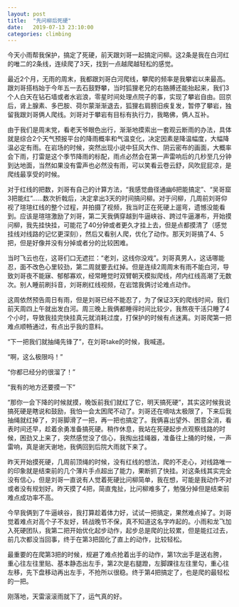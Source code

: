 ```yaml
---
layout: post
title:  "先问柳后死硬"
date:   2019-07-13 23:10:00
categories: climbing
---
```


今天小雨帮我保护，搞定了死硬，前天跟刘哥一起搞定问柳。这2条是我在白河红的唯二的2条线，连续爬了3天，找到一点越爬越轻松的感觉。

最近2个月，无雨的周末，我都跟刘哥白河爬线，攀爬的频率是我攀岩以来最高。跟刘哥搭档始于今年五一去石鼓野攀，当时狐狸老兄的右胳膊还能抬起来，我们3个人白天在钻石墙或者水岩浪，零星时间处理点院子的事，实现了攀岩自由。回京后，肾上腺素、多巴胺、荷尔蒙渐渐退去，狐狸右肩膀旧疾复发，暂停了攀岩，独留我跟刘哥俩人爬线。刘哥对于攀岩有目标有执行力，我略佛，俩人互补。

由于我们是周末党，看老天爷眼色出行，渐渐地摸索出一套观云断雨的办法，具体就是综合2个天气预报平台的降雨概率和气温变化，决定因素是降温幅度，大幅降温必定有雨。在岩场的时候，突然出现小说中狂风大作、阴云密布的画面，大概率会下雨，打雷是这个季节降雨的标配，雨点必然会在第一声雷响后的几秒至几分钟到达地面，当然如果没有雷声也必然没有雨，可以笑看云卷云舒，风吹屁屁凉，是爬线最享受的时候。

对于红线的把数，刘哥有自己的计算方法，“我感觉曲径通幽6把能搞定”、“吴哥窟3把能红”......数次折戟后，决定拿出3天的时间搞问柳。对于问柳，几周前刘哥仰视了瑄瑄红线的整个过程，并拍摄了视频，我当时正在死硬上遛弯，遗憾没能看到。应该是瑄瑄激励了刘哥，第二天我俩穿越到牛逼峡谷、跨过牛逼瀑布，开始摸问柳，我先挂快挂，可能花了40分钟或者更久才挂上去，但是点都摸清了（感觉挂线对线路的记忆更深刻），然后又看别人爬，优化了动作。那天刘哥搞了4、5把，但是好像并没有分掉或者分的比较困难。

当时飞云也在，这哥们口无遮拦：“老刘，这线你没戏”。刘哥真男人，这话哪能忍，面不改色心里较劲，第二周就要去红掉。但是连续2周周末有雨不能白河，导致刘哥夜不能寐、郁郁寡欢，经常睡觉时双臂朝天模拟爬线，颅内红线高潮了无数次。别人睡前刷抖音，刘哥刷红线视频，在岩馆我俩讨论难点动作。

这周依然预告周日有雨，但是刘哥已经不能忍了，为了保证3天的爬线时间，我们前天周四上午就出发白河。周三晚上我俩都睡得时间比较少，我熬夜干活只睡了4个小时，导致我挂完快挂真元就消耗过度，打保护的时候有点迷离。刘哥爬第一把难点顺畅通过，有点出乎我的意料。

“下一把我们就抽绳先锋了”，在刘哥take的时候，我喊道。

“啊，这么极限吗！”

“你都已经分的很溜了！”

“我有的地方还要摸一下”

“那你一会下降的时候就摸，晚饭前我们就红了它，明天搞死硬”，其实这时候我说搞死硬是瞎说和鼓励，我怕一会太困爬不动了。刘哥还在嘀咕太极限了，下来后我抽绳就红掉了，刘哥脚滑了一把，再一把也搞定了。我俩喜出望外、困意全消，看表时间还早，趁着余勇准备搞死硬。稍作休息，我站在死硬起步点观察线路的时候，困劲又上来了，突然感觉没了信心，我掏出挂绳器，准备往上捅的时候，一声雷响，真是谢天谢地，我俩回到后院大雨就下来了。

昨天开始摸死硬，几周前顶绳的时候，没有红线的想法，爬的不走心，对线路唯一的印象就是结束前的几个薄片手点超出了能力，果断抓了快挂。对这条线其实完全没有信心，但是刘哥一直说有人觉着死硬比问柳简单，我在想，可能是我动作不对或者没有规划好。昨天摸了4把，简直鬼扯，比问柳难多了，勉强分掉但是结束前难点成功率不高。

今早我俩到了牛逼峡谷，我打算趁着体力好，试试一把搞定，果然难点掉了。刘哥觉着难点对高个子不友好，转战晚节不保，真不知道这名字咋起的。小雨和龙飞加入死硬团队，我第二把开始优化起步动作，起步总是爬的比较累，但是能扛过去，前几次都没当回事，终于在第3把固化了直上的动作，比较轻松。

最重要的在爬第3把的时候，规避了难点抢着出手的动作，第1次出手是送右胯，重心往左往里贴、基本静态出左手，第2次是右腿蹬，左脚踝往左往里勾，重心往左移，先下盘移动再出左手，不抢所以很稳。终于第4把搞定了，也是爬的最轻松的一把。

刚落地，天雷滚滚雨就下了，运气真的好。
